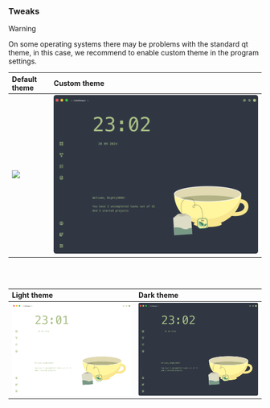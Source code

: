 
### Tweaks

> [!WARNING]
> On some operating systems there may be problems with the standard qt theme, in this case, we recommend to enable custom theme in the program settings.

| Default theme | Custom theme |
|:--------------|:-------------|
| ![](https://github.com/user-attachments/assets/eaabcc3d-8b42-4cc3-8453-313c69833ba0) | ![](../imgs/dark.png) |

<br><br>

| Light theme | Dark theme |
|:--------------|:-------------|
| ![](../imgs/light.png) | ![](../imgs/dark.png) |
